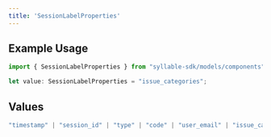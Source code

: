 ```yaml
---
title: 'SessionLabelProperties'
---
```


## Example Usage

```typescript
import { SessionLabelProperties } from "syllable-sdk/models/components";

let value: SessionLabelProperties = "issue_categories";
```

## Values

```typescript
"timestamp" | "session_id" | "type" | "code" | "user_email" | "issue_categories" | "session_id_list"
```